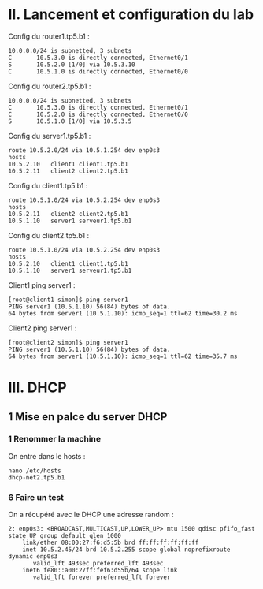 
# II. Lancement et configuration du lab

Config du router1.tp5.b1 :
```
10.0.0.0/24 is subnetted, 3 subnets
C       10.5.3.0 is directly connected, Ethernet0/1
S       10.5.2.0 [1/0] via 10.5.3.10
C       10.5.1.0 is directly connected, Ethernet0/0

```

Config du router2.tp5.b1 :
```
10.0.0.0/24 is subnetted, 3 subnets
C       10.5.3.0 is directly connected, Ethernet0/1
C       10.5.2.0 is directly connected, Ethernet0/0
S       10.5.1.0 [1/0] via 10.5.3.5
```

Config du server1.tp5.b1 :

```
route 10.5.2.0/24 via 10.5.1.254 dev enp0s3
hosts
10.5.2.10   client1 client1.tp5.b1
10.5.2.11   client2 client2.tp5.b1
```

Config du client1.tp5.b1 :

```
route 10.5.1.0/24 via 10.5.2.254 dev enp0s3
hosts
10.5.2.11   client2 client2.tp5.b1
10.5.1.10   server1 serveur1.tp5.b1
```

Config du client2.tp5.b1 :
```
route 10.5.1.0/24 via 10.5.2.254 dev enp0s3
hosts
10.5.2.10   client1 client1.tp5.b1
10.5.1.10   server1 serveur1.tp5.b1
```

Client1 ping server1 :

```
[root@client1 simon]$ ping server1
PING server1 (10.5.1.10) 56(84) bytes of data.
64 bytes from server1 (10.5.1.10): icmp_seq=1 ttl=62 time=30.2 ms
```

Client2 ping server1 :

```
[root@client2 simon]$ ping server1
PING server1 (10.5.1.10) 56(84) bytes of data.
64 bytes from server1 (10.5.1.10): icmp_seq=1 ttl=62 time=35.7 ms
```

# III. DHCP

## 1 Mise en palce du server DHCP

### 1 Renommer la machine

On entre dans le hosts :

```
nano /etc/hosts
dhcp-net2.tp5.b1
```

### 6 Faire un test

On a récupéré avec le DHCP une adresse random :
```
2: enp0s3: <BROADCAST,MULTICAST,UP,LOWER_UP> mtu 1500 qdisc pfifo_fast state UP group default qlen 1000
    link/ether 08:00:27:f6:d5:5b brd ff:ff:ff:ff:ff:ff
    inet 10.5.2.45/24 brd 10.5.2.255 scope global noprefixroute dynamic enp0s3
       valid_lft 493sec preferred_lft 493sec
    inet6 fe80::a00:27ff:fef6:d55b/64 scope link
       valid_lft forever preferred_lft forever
```